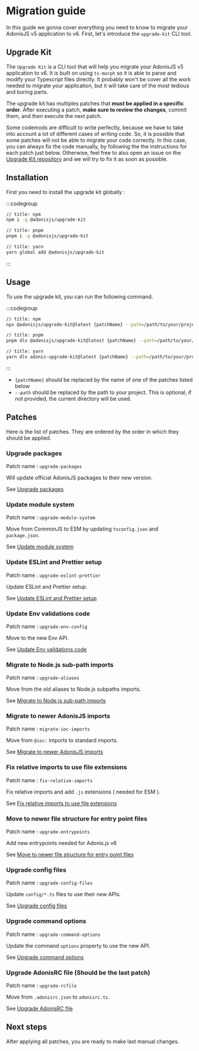 # Migration guide

In this guide we gonna cover everything you need to know to migrate your AdonisJS v5 application to v6. First, let's introduce the `upgrade-kit` CLI tool.

## Upgrade Kit

The `Upgrade Kit` is a CLI tool that will help you migrate your AdonisJS v5 application to v6. It is built on using `ts-morph` so it is able to parse and modify your Typescript files directly. It probably won't be cover all the work needed to migrate your application, but it will take care of the most tedious and boring parts.

The upgrade kit has multiples patches that **must be applied in a specific order**. After executing a patch, **make sure to review the changes**, commit them, and then execute the next patch.

Some codemods are difficult to write perfectly, because we have to take into account a lot of different cases of writing code. So, it is possible that some patches will not be able to migrate your code correctly. In this case, you can always fix the code manually, by following the the instructions for each patch just below. Otherwise, feel free to also open an issue on the [Upgrade Kit repository](https://github.com/adonisjs/upgrade-kit) and we will try to fix it as soon as possible.

## Installation

First you need to install the upgrade kit globally :

:::codegroup

```sh
// title: npm
npm i -g @adonisjs/upgrade-kit
```

```sh
// title: pnpm
pnpm i -g @adonisjs/upgrade-kit
```

```sh
// title: yarn
yarn global add @adonisjs/upgrade-kit
```

:::

## Usage

To use the upgrade kit, you can run the following command.

:::codegroup

```sh
// title: npm
npx @adonisjs/upgrade-kit@latest {patchName} --path=/path/to/your/project
```

```sh
// title: pnpm
pnpm dlx @adonisjs/upgrade-kit@latest {patchName} --path=/path/to/your/project
```

```sh
// title: yarn
yarn dlx adonis-upgrade-kit@latest {patchName} --path=/path/to/your/project
```

:::

- `{patchName}` should be replaced by the name of one of the patches listed below
- `--path` should be replaced by the path to your project. This is optional, if not provided, the current directory will be used.

## Patches

Here is the list of patches. They are ordered by the order in which they should be applied.

### Upgrade packages

Patch name : `upgrade-packages`

Will update official AdonisJS packages to their new version.

See [Upgrade packages](./1_upgrade_packages.md)

### Update module system

Patch name : `upgrade-module-system`

Move from CommonJS to ESM by updating `tsconfig.json` and `package.json`.

See [Update module system](./2_update_module_system.md)

### Update ESLint and Prettier setup

Patch name : `upgrade-eslint-prettier`

Update ESLint and Prettier setup.

See [Update ESLint and Prettier setup](./3_update_eslint_prettier_setup.md)

### Update Env validations code

Patch name : `upgrade-env-config`

Move to the new Env API.

See [Update Env validations code](./4_update_env_validations_code.md)

### Migrate to Node.js sub-path imports

Patch name : `upgrade-aliases`

Move from the old aliases to Node.js subpaths imports.

See [Migrate to Node.js sub-path imports](./5_upgrade_aliases.md)

### Migrate to newer AdonisJS imports

Patch name : `migrate-ioc-imports`

Move from `@ioc:` imports to standard imports.

See [Migrate to newer AdonisJS imports](./6_migrate_to_newer_imports.md)

### Fix relative imports to use file extensions

Patch name : `fix-relative-imports`

Fix relative imports and add `.js` extensions ( needed for ESM ).

See [Fix relative imports to use file extensions](./7_fix_relative_imports.md)

### Move to newer file structure for entry point files

Patch name : `upgrade-entrypoints`

Add new entrypoints needed for Adonis.js v6

See [Move to newer file structure for entry point files](./8_upgrade_entrypoints.md)

### Upgrade config files

Patch name : `upgrade-config-files`

Update `config/*.ts` files to use their new APIs.

See [Upgrade config files](./9_upgrade_config_files.md)

### Upgrade command options

Patch name : `upgrade-command-options`

Update the command `options` property to use the new API.

See [Upgrade command options](./10_upgrade_commands_options.md)

### Upgrade AdonisRC file (Should be the last patch)

Patch name : `upgrade-rcfile`

Move from `.adonisrc.json` to `adonisrc.ts`.

See [Upgrade AdonisRC file](./11_upgrade_adonisrc_file.md)

## Next steps

After applying all patches, you are ready to make last manual changes.
